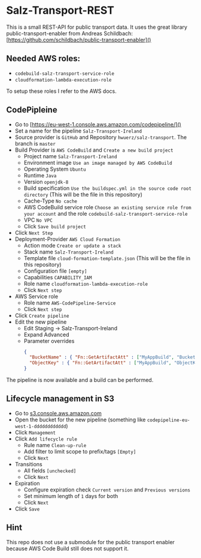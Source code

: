 # Salz-Transport-REST

This is a small REST-API for public transport data. It uses the great library public-transport-enabler from Andreas Schildbach: [https://github.com/schildbach/public-transport-enabler]()

## Needed AWS roles:
- `codebuild-salz-transport-service-role` 
- `cloudformation-lambda-execution-role`

To setup these roles I refer to the AWS docs.

## CodePipleine

- Go to [https://eu-west-1.console.aws.amazon.com/codepipeline/]()
- Set a name for the pipeline `Salz-Transport-Ireland`
- Source provider is `GitHub` and Repository `hwuerz/salz-transport`. The branch is `master`
- Build Provider is `AWS CodeBuild` and `Create a new build project`
  - Project name `Salz-Transport-Ireland`
  - Environment image `Use an image managed by AWS CodeBuild`
  - Operating System `Ubuntu`
  - Runtime `Java`
  - Version `openjdk-8`
  - Build specification `Use the buildspec.yml in the source code root directory`
    (This will be the file in this repository)
  - Cache-Type `No cache`
  - AWS CodeBuild service role `Choose an existing service role from your account` and the role `codebuild-salz-transport-service-role`
  - VPC `No VPC`
  - Click `Save build project`
- Click `Next Step`
- Deployment-Provider `AWS Cloud Formation`
  - Action mode `Create or update a stack`
  - Stack name `Salz-Transport-Ireland`
  - Template file `cloud-formation-template.json` 
    (This will be the file in this repository)
  - Configuration file `[empty]`
  - Capabilities `CAPABILITY_IAM`
  - Role name `cloudformation-lambda-execution-role`
  - Click `Next step`
- AWS Service role
  - Role name `AWS-CodePipeline-Service`
  - Click `Next step`
- Click `Create pipeline`
- Edit the new pipeline
  - Edit Staging -> Salz-Transport-Ireland
  - Expand Advanced
  - Parameter overrides
    ```json
    {
      "BucketName" : { "Fn::GetArtifactAtt" : ["MyAppBuild", "BucketName"]},
      "ObjectKey" : { "Fn::GetArtifactAtt" : ["MyAppBuild", "ObjectKey"]}
    }
    ```

The pipeline is now available and a build can be performed.

## Lifecycle management in S3
- Go to [s3.console.aws.amazon.com]()
- Open the bucket for the new pipeline (something like `codepipeline-eu-west-1-dddddddddddd`)
- Click `Management`
- Click `Add lifecycle rule`
  - Rule name `Clean-up-rule`
  - Add filter to limit scope to prefix/tags `[Empty]`
  - Click `Next`
- Transitions
  - All fields `[unchecked]`
  - Click `Next`
- Expiration
  - Configure expiration check `Current version` and `Previous versions`
  - Set minimum length of `1` days for both
  - Click `Next`
- Click `Save`

## Hint
This repo does not use a submodule for the public transport enabler because AWS Code Build still does not support it.